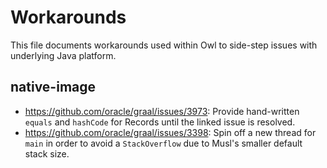 # Workarounds

This file documents workarounds used within Owl to side-step issues with underlying Java platform.

## native-image

- https://github.com/oracle/graal/issues/3973: Provide hand-written `equals` and `hashCode` for
  Records until the linked issue is resolved.
- https://github.com/oracle/graal/issues/3398: Spin off a new thread for `main` in order to avoid a
  `StackOverflow` due to Musl's smaller default stack size.
